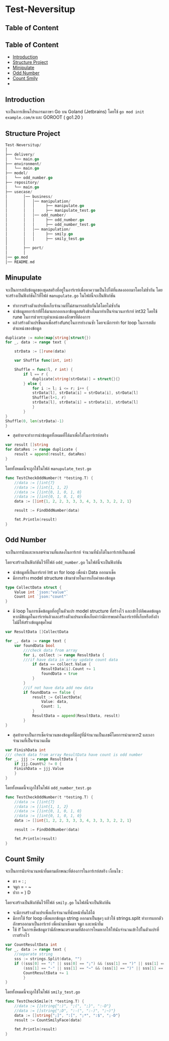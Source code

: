 # Test-Neversitup
## Table of Content



## Table of Content
- [Introduction](#introduction)
- [Structure Project](#structure-project)
- [Minipulate](#minipulate)
- [Odd Number](#odd-number)
- [Count Smily](#count-smily)
- 


## Introduction
จะเป็นการเขียนโปรแกรมภาษา Go บน Goland (Jetbrains)
โดยใช้ `go mod init example.com/m`
และ GOROOT ( go1.20 )

## Structure Project
```go
Test-Neversitup/
│
├── delivery/
│   └── main.go
├── environment/
│   └── main.go
├── model/
│   └── odd_number.go
├── repository/
│   └── main.go         
├── usecase/
│       │── business/
│       │   │── manipulation/
│       │   │     ├── manipulate.go
│       │   │     ├── manipulate_test.go
│       │   │── odd_number/
│       │   │     ├── odd_number.go
│       │   │     ├── odd_number_test.go
│       │   │── manipulation/
│       │   │     ├── smily.go
│       │   │     ├── smily_test.go
│       │
│       ├── port/     
│       │
│── go.mod
│── README.md
```


## Minupulate
จะเป็นการสลับข้อมูลของชุดสตริงที่อยู่ในอาร์เรย์เพื่อหาความเป็นไปได้ที่แสดงออกมาโดยไม่ซ้ำกัน
โดยจะสร้างเป็นฟังก์ชันไว้ที่ไฟล์ `manupulate.go`
ในไฟล์นี้จะเป็นฟังก์ชัน
- ทำการสร้างตัวแปรเพื่อเก็บจำนวนที่ไม่สามารถสลับกันได้โดยไม่ซ้ำกัน
- นำข้อมูลทอาร์เรย์่ที่ได้มาแยกออกเอาข้อมูลสตริงข้างในมาทำเป็นจำนวนอาร์เรย์ int32 โดยใช้ rune ในการช่วยระบุตำแหน่งของอักษรที่ต้องการ
- แล้วสร้างตัวแปรขึ้นมาเพื่อสร้างfuncในการทำงานซ้ำ โดยจะมีการทำ for loop ในการสลับตำแหน่งของข้อมูล
```go
duplicate := make(map[string]struct{})
for _, data := range text {

    strData := []rune(data)

    var Shuffle func(int, int)

    Shuffle = func(l, r int) {
        if l == r {
            duplicate[string(strData)] = struct{}{}
        } else {
            for i := l; i <= r; i++ {
            strData[l], strData[i] = strData[i], strData[l]
            Shuffle(l+1, r)
            strData[l], strData[i] = strData[i], strData[l]
            }
        }
}
Shuffle(0, len(strData)-1)
}
```
- สุดท้ายจะทำการนำข้อมูลทั้งหมดที่ได้มาเพื่อใส่ในอาร์เรย์สตริง
```go
var result []string
for dataRes := range duplicate {
    result = append(result, dataRes)
}
```
โดยทั้งหมดนี้จะถูกใช้ในไฟล์ `manupulate_test.go`
```go
func TestCheckOddNumber(t *testing.T) {
    //data := []int{7}
    //data := []int{1, 1, 2}
    //data := []int{0, 1, 0, 1, 0}
    //data := []int{0, 1, 0, 1, 0}
    data := []int{1, 2, 2, 3, 3, 3, 4, 3, 3, 3, 2, 2, 1}

    result := FindOddNumber(data)

    fmt.Println(result)
}
```











## Odd Number
จะเป็นการนับและหาเลขจำนวนที่แสดงในอาร์เรย์ จำนวนที่นับได้ในอาร์เรย์เป็นเลขคี่

โดยจะสร้างเป็นฟังก์ชันไว้ที่ไฟล์ `odd_number.go`
ในไฟล์นี้จะเป็นฟังก์ชัน
- นำข้อมูลที่เป็นอาร์เรย์ Int มา for loop เพื่อนำ Data ออกมาเช็ค
- มีการสร้าง model structure เข้ามาช่วยในการเก็บค่าของข้อมูล
```go
type CollectData struct {
	Value int `json:"value"`
	Count int `json:"count"`
}
```
- มี loop ในการเช็คข้อมูลที่อยู่ในตัวแปร model structure ที่สร้างไว้ และเข้าไปอัพเดตข้อมูลหากมีข้อมูลในอาร์เรย์แล้วและสร้างตัวแปรมาเพื่อเก็บค่าว่ามีการพบค่าในอาร์เรย์ที่เก็บหรือยังถ้าไม่มีให้สร้างข้อมูลชุดใหม่
```go
var ResultData []CollectData

for _, data := range text {
    var foundData bool
        ///check data from array
        for i, collect := range ResultData {
        ///if have data in array update count data
            if data == collect.Value {
                ResultData[i].Count += 1
                foundData = true
            }
        }
        //if not have data add new data
        if foundData == false {
            result := CollectData{
                Value: data,
                Count: 1,
            }
            ResultData = append(ResultData, result)
        }
}
```

- สุดท้ายจะเป็นการเช็คจำนวนของข้อมูลที่มีอยู่ที่มีจำนวนเป็นเลขคี่โดยการนำมาหาร2 และเอาจำนวนที่เป็นจำนวนเต็ม
```go
var FinishData int
/// check data from array ResultData have count is odd number
for _, jjj := range ResultData {
    if jjj.Count%2 != 0 {
    FinishData = jjj.Value
    }
}
```
โดยทั้งหมดนี้จะถูกใช้ในไฟล์ `odd_number_test.go`
```go
func TestCheckOddNumber(t *testing.T) {
    //data := []int{7}
    //data := []int{1, 1, 2}
    //data := []int{0, 1, 0, 1, 0}
    //data := []int{0, 1, 0, 1, 0}
    data := []int{1, 2, 2, 3, 3, 3, 4, 3, 3, 3, 2, 2, 1}

    result := FindOddNumber(data)

    fmt.Println(result)
}
```

## Count Smily
จะเป็นการนับจำนวนหน้ายิ้มตามลักษณะที่ต้องการในอาร์เรย์สตริง
เงื่อนไข :
- ตา  = :  ;
- จมูก = -  ~
- ปาก = )  D

โดยจะสร้างเป็นฟังก์ชันไว้ที่ไฟล์ `smily.go`
ในไฟล์นี้จะเป็นฟังก์ชัน
- จะมีการสร้างตัวแปรเพื่อเก็บจำนวนที่นับหน้ายิ้มได้ได้
- มีการใช้ for loop เพื่อแยกข้อมูล string ออกมาเป็นชุดๆ แล้วใช้ strings.split ทำการแยกตัวอักษรออกมาเป็นอาร์เรย์ เพื่อนำมาเช็คตา จมูก และหน้ายิ้ม
- ใช้ if ในการเช็คข้อมูลว่ามีลักษณะตรงตามที่ต้องการไหมหากให้ให้นับจำนวนเข้าไปในตัวแปรที่เราสร้างไว้

```go
var CountResultData int
for _, data := range text {
	//separate string
	sss := strings.Split(data, "")
	if ((sss[0] == ":" || sss[0] == ";") && (sss[1] == ")" || sss[1] == "D")) ||
		(sss[1] == "-" || sss[1] == "~" && (sss[1] == ")" || sss[1] == "D")) {
		CountResultData += 1
		}
}
```

โดยทั้งหมดนี้จะถูกใช้ในไฟล์ `smily_test.go`
```go
func TestCheckSmile(t *testing.T) {
    //data := []string{":)", ";(", ";}", ":-D"}
    //data := []string{";D", ":-(", ":-)", ";~)"}
    data := []string{";]", ":[", ";*", ":$", ";-D"}
    result := CountSmilyFace(data)

    fmt.Println(result)
}
```
